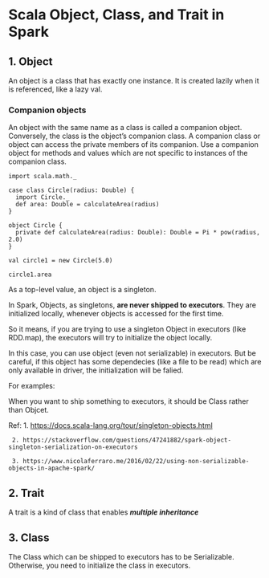 # Scala Object, Class, and Trait in Spark

## 1. Object

An object is a class that has exactly one instance. It is created lazily when it is referenced, like a lazy val.

### Companion objects
An object with the same name as a class is called a companion object. Conversely, the class is the object’s companion class. 
A companion class or object can access the private members of its companion. Use a companion object for methods and values which are not specific to instances of the companion class.

```Example:
import scala.math._

case class Circle(radius: Double) {
  import Circle._
  def area: Double = calculateArea(radius)
}

object Circle {
  private def calculateArea(radius: Double): Double = Pi * pow(radius, 2.0)
}

val circle1 = new Circle(5.0)

circle1.area
```

As a top-level value, an object is a singleton.

In Spark, Objects, as singletons, **are never shipped to executors**. They are initialized locally, whenever objects is accessed for the first time.

So it means, if you are trying to use a singleton Object in executors (like RDD.map), the executors will try to initialize the object locally. 

In this case, you can use object (even not serializable) in executors. But be careful, if this object has some dependecies (like a file to be read) which are only available in driver, the initialization will be falied.

For examples:

When you want to ship something to executors, it should be Class rather than Objcet.

Ref: 1. https://docs.scala-lang.org/tour/singleton-objects.html 
     
     2. https://stackoverflow.com/questions/47241882/spark-object-singleton-serialization-on-executors
     
     3. https://www.nicolaferraro.me/2016/02/22/using-non-serializable-objects-in-apache-spark/

## 2. Trait

A trait is a kind of class that enables ***multiple inheritance***


## 3. Class

The Class which can be shipped to executors has to be Serializable. 
Otherwise, you need to initialize the class in executors.
